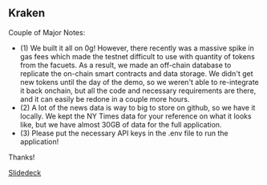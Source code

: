 ## Kraken 

Couple of Major Notes:
- (1) We built it all on 0g! However, there recently was a massive spike in gas fees which made the testnet difficult to use with quantity of tokens from the facuets. As a result, we made an off-chain database to replicate the on-chain smart contracts and data storage. We didn't get new tokens until the day of the demo, so we weren't able to re-integrate it back onchain, but all the code and necessary requirements are there, and it can easily be redone in a couple more hours. 
- (2) A lot of the news data is way to big to store on github, so we have it locally. We kept the NY Times data for your reference on what it looks like, but we have almost 30GB of data for the full application.
- (3) Please put the necessary API keys in the .env file to run the application!

Thanks!

[Slidedeck](https://www.canva.com/design/DAGkNH6rVUo/U04izSQ9-NtXbWpBBK3Hmg/view?utm_content=DAGkNH6rVUo&utm_campaign=designshare&utm_medium=link2&utm_source=uniquelinks&utlId=ha172340372)
